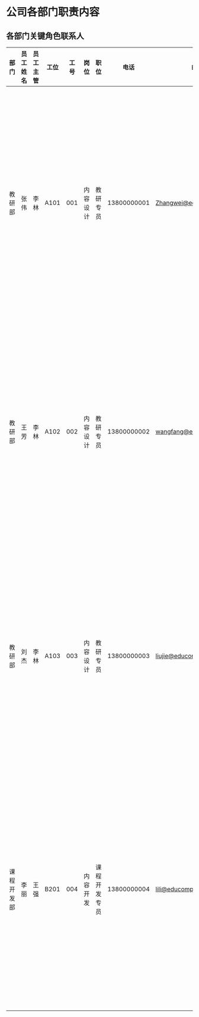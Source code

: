 # 公司各部门职责内容

## 各部门关键角色联系人

| 部门       | 员工姓名 | 员工主管 | 工位 | 工号 | 岗位     | 职位         | 电话        | 邮箱                    | 工作职责                                                     |
| :--------- | -------- | -------- | ---- | ---- | -------- | ------------ | ----------- | ----------------------- | ------------------------------------------------------------ |
| 教研部     | 张伟     | 李林     | A101 | 001  | 内容设计 | 教研专员     | 13800000001 | Zhangwei@educompany.com | 负责教育课程的研究和开发，分析教学成果，整理教理教案，协助课程优化，以及参与教育项目的评估与反馈 |
| 教研部     | 王芳     | 李林     | A102 | 002  | 内容设计 | 教研专员     | 13800000002 | wangfang@educompany.com | 负责制定学科教学方案，策划教学活动，编写教案，手机学生反馈，参与课程改进会议，提供专业意见 |
| 教研部     | 刘杰     | 李林     | A103 | 003  | 内容设计 | 教研专员     | 13800000003 | liujie@educompany.com   | 组织教研活动,分析教学成果,开展学术研究,协助撰写研究报告，输出有效的教学策略，提升课程品质 |
| 课程开发部 | 李丽     | 王强     | B201 | 004  | 内容开发 | 课程开发专员 | 13800000004 | lili@educompany.com     | 设计并开发教育课程，撰写课程大纲，组织课程试点，分析市场需求，调整课程内容，以适应学习者的需求和反馈 |

